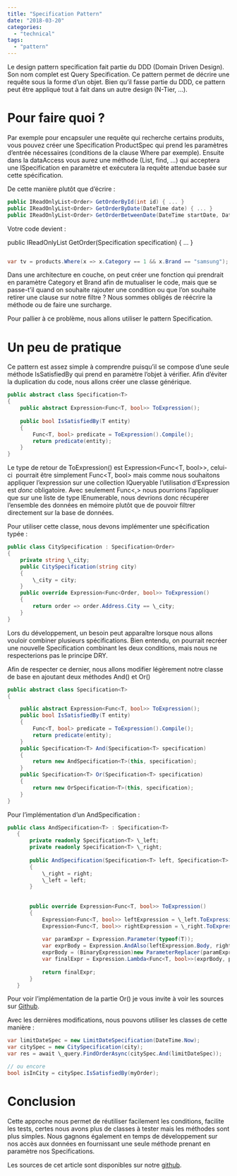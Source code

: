 ```yaml
---
title: "Specification Pattern"
date: "2018-03-20"
categories: 
  - "technical"
tags: 
  - "pattern"
---
```


Le design pattern specification fait partie du DDD (Domain Driven Design). Son nom complet est Query Specification. Ce pattern permet de décrire une requête sous la forme d’un objet. Bien qu’il fasse partie du DDD, ce pattern peut être appliqué tout à fait dans un autre design (N-Tier, …).

# Pour faire quoi ?

Par exemple pour encapsuler une requête qui recherche certains produits, vous pouvez créer une Specification ProductSpec qui prend les paramètres d’entrée nécessaires (conditions de la clause Where par exemple). Ensuite dans la dataAccess vous aurez une méthode (List, find, …) qui acceptera une ISpecification en paramètre et exécutera la requête attendue basée sur cette spécification.

De cette manière plutôt que d’écrire :

```c#
public IReadOnlyList<Order> GetOrderById(int id) { ... }
public IReadOnlyList<Order> GetOrderByDate(DateTime date) { ... }
public IReadOnlyList<Order> GetOrderBetweenDate(DateTime startDate, DateTime endDate) { ... }

```

Votre code devient :

public IReadOnlyList<Order> GetOrder(Specification<Order> specification) { ... }

```c# Ce qui permet d’avoir des couches d’accès aux données beaucoup plus simples et surtout moins de code à écrire. L’autre avantage permet d’offrir plus de souplesse sur la récupération des données en permettant de mixer les Specifications, tout en gardant une lisibilité sur la condition. Si nous prenons, par exemple, le corps d’une méthode permettant de remonter une collection de données filtrées :

var tv = products.Where(x => x.Category == 1 && x.Brand == "samsung");
```

Dans une architecture en couche, on peut créer une fonction qui prendrait en paramètre Category et Brand afin de mutualiser le code, mais que se passe-t’il quand on souhaite rajouter une condition ou que l’on souhaite retirer une clause sur notre filtre ? Nous sommes obligés de réécrire la méthode ou de faire une surcharge.

Pour pallier à ce problème, nous allons utiliser le pattern Specification.

# Un peu de pratique

Ce pattern est assez simple à comprendre puisqu’il se compose d’une seule méthode IsSatisfiedBy qui prend en paramètre l’objet à vérifier. Afin d’éviter la duplication du code, nous allons créer une classe générique.

```c#
public abstract class Specification<T>
{
    public abstract Expression<Func<T, bool>> ToExpression();
 
    public bool IsSatisfiedBy(T entity)
    {
        Func<T, bool> predicate = ToExpression().Compile();
        return predicate(entity);
    }
}

```

Le type de retour de ToExpression() est Expression<Func<T, bool>>, celui-ci  pourrait être simplement Func<T, bool> mais comme nous souhaitons appliquer l’expression sur une collection IQueryable l’utilisation d’Expression<T> est _donc_ obligatoire. Avec seulement Func<,> nous pourrions l’appliquer que sur une liste de type IEnumerable, nous devrions donc récupérer l’ensemble des données en mémoire plutôt que de pouvoir filtrer directement sur la base de données.

Pour utiliser cette classe, nous devons implémenter une spécification typée :

```c#
public class CitySpecification : Specification<Order>
{
    private string \_city;
    public CitySpecification(string city)
    {
        \_city = city;
    }
    public override Expression<Func<Order, bool>> ToExpression()
    {
        return order => order.Address.City == \_city;
    }
}

```

Lors du développement, un besoin peut apparaître lorsque nous allons vouloir combiner plusieurs spécifications. Bien entendu, on pourrait recréer une nouvelle Specification combinant les deux conditions, mais nous ne respecterions pas le principe DRY.

Afin de respecter ce dernier, nous allons modifier légèrement notre classe de base en ajoutant deux méthodes And() et Or()

```c#
public abstract class Specification<T>
{

    public abstract Expression<Func<T, bool>> ToExpression();
    public bool IsSatisfiedBy(T entity)
    {
        Func<T, bool> predicate = ToExpression().Compile();
        return predicate(entity);
    }
    public Specification<T> And(Specification<T> specification)
    {
        return new AndSpecification<T>(this, specification);
    }
    public Specification<T> Or(Specification<T> specification)
    {
        return new OrSpecification<T>(this, specification);
    }
}

```

Pour l’implémentation d’un AndSpecification :

```c#
public class AndSpecification<T> : Specification<T>
   {
       private readonly Specification<T> \_left;
       private readonly Specification<T> \_right;
 
       public AndSpecification(Specification<T> left, Specification<T> right)
       {
           \_right = right;
           \_left = left;
       }
 
 
       public override Expression<Func<T, bool>> ToExpression()
       {
           Expression<Func<T, bool>> leftExpression = \_left.ToExpression();
           Expression<Func<T, bool>> rightExpression = \_right.ToExpression();
           
           var paramExpr = Expression.Parameter(typeof(T));
           var exprBody = Expression.AndAlso(leftExpression.Body, rightExpression.Body);
           exprBody = (BinaryExpression)new ParameterReplacer(paramExpr).Visit(exprBody);
           var finalExpr = Expression.Lambda<Func<T, bool>>(exprBody, paramExpr);
 
           return finalExpr;
       }
   }

```

Pour voir l’implémentation de la partie Or() je vous invite à voir les sources sur [Github](https://github.com/3IE/SpecificationPattern/blob/master/Domain/Specifications/OrSpecification.cs).

Avec les dernières modifications, nous pouvons utiliser les classes de cette manière :

```c#
var limitDateSpec = new LimitDateSpecification(DateTime.Now);
var citySpec = new CitySpecification(city);
var res = await \_query.FindOrderAsync(citySpec.And(limitDateSpec));

// ou encore
bool isInCity = citySpec.IsSatisfiedBy(myOrder);

```

# Conclusion

Cette approche nous permet de réutiliser facilement les conditions, facilite les tests, certes nous avons plus de classes à tester mais les méthodes sont plus simples. Nous gagnons également en temps de développement sur nos accès aux données en fournissant une seule méthode prenant en paramètre nos Specifications.

Les sources de cet article sont disponibles sur notre [github](https://github.com/3IE/SpecificationPattern).
